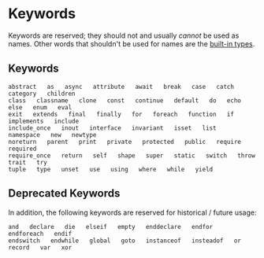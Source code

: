# Keywords

Keywords are reserved; they should not and usually *cannot* be used as names. Other words that shouldn't be used for names are the [built-in types](/docs/hack/built-in-types/introduction).

## Keywords
```Hack no-extract
abstract   as   async   attribute   await   break   case   catch   category   children
class   classname   clone   const   continue   default   do   echo   else   enum   eval
exit   extends   final   finally   for   foreach   function   if   implements   include
include_once   inout   interface   invariant   isset   list   namespace   new   newtype
noreturn   parent   print   private   protected   public   require   required
require_once   return   self   shape   super   static   switch   throw   trait   try
tuple   type   unset   use   using   where   while   yield
```

## Deprecated Keywords
In addition, the following keywords are reserved for historical / future usage:

```Hack no-extract
and   declare   die   elseif   empty   enddeclare   endfor   endforeach   endif
endswitch   endwhile   global   goto   instanceof   insteadof   or   record   var   xor
```
